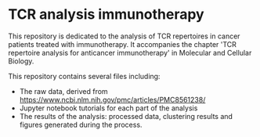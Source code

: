 # TCR analysis immunotherapy

This repository is dedicated to the analysis of TCR repertoires in cancer patients treated with immunotherapy. 
It accompanies the chapter 'TCR repertoire analysis for anticancer immunotherapy' in Molecular and Cellular Biology.

This repository contains several files including:
- The raw data, derived from https://www.ncbi.nlm.nih.gov/pmc/articles/PMC8561238/
- Jupyter notebook tutorials for each part of the analysis
- The results of the analysis: processed data, clustering results and figures generated during the process.

